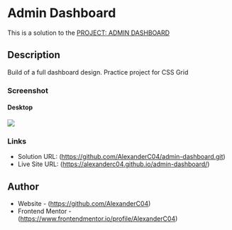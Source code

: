 # Admin Dashboard

This is a solution to the [PROJECT: ADMIN DASHBOARD](https://www.theodinproject.com/paths/full-stack-javascript/courses/intermediate-html-and-css/lessons/admin-dashboard)

## Description

Build of a full dashboard design. Practice project for CSS Grid

### Screenshot

#### Desktop

![](images/screenshotdesktop2.png)

### Links

- Solution URL: (https://github.com/AlexanderC04/admin-dashboard.git)
- Live Site URL: (https://alexanderc04.github.io/admin-dashboard/)

## Author

- Website - (https://github.com/AlexanderC04)
- Frontend Mentor - (https://www.frontendmentor.io/profile/AlexanderC04)

